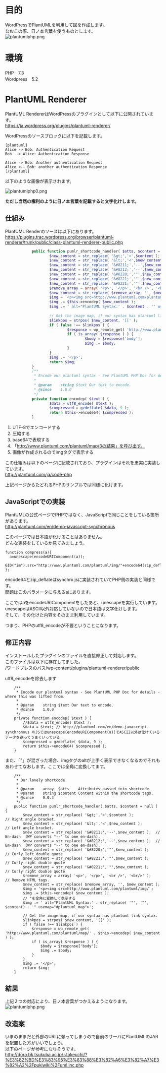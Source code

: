 # 目的  
WordPressでPlantUMLを利用して図を作成します。  
なおこの際、日ノ本言葉を使うものとします。  
![plantumlphp.png](/image/36695a56-04bc-b068-baf3-d86a01bcbd1e.png)  
  
# 環境  
PHP　7.3  
Wordpress　5.2  
  
# PlantUML Renderer  
PlantUML RendererはWordPressのプラグインとして以下に公開されています。  
https://ja.wordpress.org/plugins/plantuml-renderer/  
  
WordPressのソースブロックに以下を記載します。  
  
```text
[plantuml]
Alice -> Bob: Authentication Request
Bob --> Alice: Authentication Response

Alice -> Bob: Another authentication Request
Alice <-- Bob: another authentication Response
[/plantuml]
```  
  
以下のような画像が表示されます。  
  
![plantumlphp0.png](/image/753c0904-9c09-d18f-d620-570cc0d58f3b.png)  
  
  
**ただし当然の権利のように日ノ本言葉を記載すると文字化けします。**  
  
## 仕組み  
PlantUML Renderのソースは以下にあります。  
https://plugins.trac.wordpress.org/browser/plantuml-renderer/trunk/public/class-plantuml-renderer-public.php  
  
```php
	        public function pumlr_shortcode_handler( $atts, $content = null ) {
	                $new_content = str_replace( '&gt;','>',$content );                                      // Right angle bracket.
	                $new_content = str_replace( '&lt;','<',$new_content );                  // Left angle bracket.
	                $new_content = str_replace( '&#8211;','--',$new_content );      // En-dash  (WP converts "--" to one en-dash).
	                $new_content = str_replace( '&#8212;','--',$new_content );      // Em-dash  (WP converts "--" to one em-dash).
	                $new_content = str_replace( '&#8220;','"',$new_content );         // Curly left double quote
	                $new_content = str_replace( '&#8221;','"',$new_content );         // Curly right double quote
	                $new_content = str_replace( '&#8221;','"',$new_content );         // Curly right double quote
	                $remove_array = array( '<p>', '</p>', '<br />', '<br/>' );              // Remove HTML tags.
	                $new_content = str_replace( $remove_array, '', $new_content );
	                $img = '<p><img src=http://www.plantuml.com/plantuml/img/';
	                $img .= $this->encodep( $new_content );
	                $img .= ' alt="PlantUML Syntax:' . $content . '" usemap="#plantuml_map">';
	
	                // Get the image map, if our syntax has plantuml link syntax.
	                $linkpos = strpos( $new_content, '[[' );
	                if ( false !== $linkpos ) {
	                        $response = wp_remote_get( 'http://www.plantuml.com/plantuml/map/' . $this->encodep( $new_content ) );
	                        if ( is_array( $response ) ) {
	                                $body = $response['body'];
	                                $img .= $body;
	                        }
	                }
	                $img .= '</p>';
	                return $img;
	        }
	        /**
	         * Encode our plantuml syntax - See PlantUML PHP Doc for details - where this was lifted from.
	         *
	         * @param    string $text Our text to encode.
	         * @since    1.0.0
	         */
	        private function encodep( $text ) {
	                $data = utf8_encode( $text );
	                $compressed = gzdeflate( $data, 9 );
	                return $this->encode64( $compressed );
	        }
```  
  
1. UTF-8でエンコードする  
2. 圧縮する  
3. base64で表現する  
4. 「http://www.plantuml.com/plantuml/map/3の結果」を呼び出す。  
5. 画像が作成されるのでimgタグで表示する  
  
この仕組みは以下のページに記載されており、プラグインはそれを忠実に実装しています。  
http://plantuml.com/ja/code-php  
  
上記ページからたどれるPHPのサンプルでは同様に化けます。  
  
## JavaScriptでの実装  
PlantUMLの公式ページでPHPではなく、JavaScriptで同じことをしている箇所があります。  
http://plantuml.com/en/demo-javascript-synchronous  
  
このページでは日本語が化けることはありません。  
どんな実装をしているか見てみましょう。  
  
```javascript:demo-javascript-synchronous
function compress(a){
  a=unescape(encodeURIComponent(a));
  GID("im").src="http://www.plantuml.com/plantuml/img/"+encode64(zip_deflate(a,9))
};
```  
  
encode64とzip_deflateはsynchro.jsに実装されていてPHP側の実装と同様です。  
問題はこのパラメータに与えるaにあります。  
  
ここではaをencodeURIComponentをしたあと、unescapeを実行しています。  
unescapeはASCII以外対応していないので日本語は文字化けします。  
そして、その化けた内容をそのまま利用しています。  
  
つまり、PHPのutf8_encodeが不要ということになります。  
  
## 修正内容  
インストールしたプラグインのファイルを直接修正して対応します。  
このファイルは以下に存在してました。  
/ワードプレスのパス/wp-content/plugins/plantuml-renderer/public  
  
  
utf8_encodeを除去します  
  
```php:class-plantuml-renderer-public.php
	/**
	 * Encode our plantuml syntax - See PlantUML PHP Doc for details - where this was lifted from.
	 *
	 * @param    string $text Our text to encode.
	 * @since    1.0.0
	 */
	private function encodep( $text ) {
		//$data = utf8_encode( $text );
		$data = $text; // http://plantuml.com/en/demo-javascript-synchronous のJSではunescape(encodeURIComponent(a))でASCII以外は化けているデータを送ってうまくいっている
		$compressed = gzdeflate( $data, 9 );
		return $this->encode64( $compressed );
	}

```  
  
また、「"」が混ざった場合、imgタグのaltが上手く表示できなくなるのでそれもあわせてなおします。ここでは全角に変換してます。  
  
```php:class-plantuml-renderer-public.php
	/**
	 * Our lovely shortcode.
	 *
	 * @param    array  $atts    Attributes passed into shortcode.
	 * @param    string $content Content within the shortcode tags.
	 * @since    0.0.3
	 */
	public function pumlr_shortcode_handler( $atts, $content = null ) {
		$new_content = str_replace( '&gt;','>',$content );					// Right angle bracket.
		$new_content = str_replace( '&lt;','<',$new_content );			// Left angle bracket.
		$new_content = str_replace( '&#8211;','--',$new_content );	// En-dash  (WP converts "--" to one en-dash).
		$new_content = str_replace( '&#8212;','--',$new_content );	// Em-dash  (WP converts "--" to one em-dash).
		$new_content = str_replace( '&#8220;','"',$new_content );	  // Curly left double quote
		$new_content = str_replace( '&#8221;','"',$new_content );	  // Curly right double quote
		$new_content = str_replace( '&#8221;','"',$new_content );	  // Curly right double quote
		$remove_array = array( '<p>', '</p>', '<br />', '<br/>' );		// Remove HTML tags.
		$new_content = str_replace( $remove_array, '', $new_content );
		$img = '<p><img src=http://www.plantuml.com/plantuml/img/';
		$img .= $this->encodep( $new_content );
		// "を全角に変換して表示する
		$img .= ' alt="PlantUML Syntax:' . str_replace( '"', '”', $content) . '" usemap="#plantuml_map">';

		// Get the image map, if our syntax has plantuml link syntax.
		$linkpos = strpos( $new_content, '[[' );
		if ( false !== $linkpos ) {
			$response = wp_remote_get( 'http://www.plantuml.com/plantuml/map/' . $this->encodep( $new_content ) );
			if ( is_array( $response ) ) {
				$body = $response['body'];
				$img .= $body;
			}
		}
		$img .= '</p>';
		return $img;
	}

```  
  
## 結果  
上記２つの対応により、日ノ本言葉がつかえるようになります。  
![plantumlphp.png](/image/36695a56-04bc-b068-baf3-d86a01bcbd1e.png)  
  
  
## 改造案  
いまのままだと外部のURLに頼ってしまうので自前のサーバにPlantUMLのJARを配置した方がいいでしょう。  
以下のページが参考になりそうです。  
http://dora.bk.tsukuba.ac.jp/~takeuchi/?%E3%82%BD%E3%83%95%E3%83%88%E3%82%A6%E3%82%A7%E3%82%A2%2Fpukiwiki%2Fuml.inc.php  
